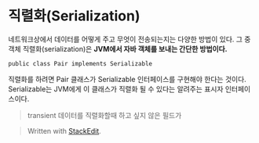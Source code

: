 # 직렬화(Serialization)

네트워크상에서 데이터를 어떻게 주고 무엇이 전송되는지는 다양한 방법이 있다. 그 중 객체 직렬화(serialization)은 **JVM에서 자바 객체를 보내는 간단한 방법이다.** 

```
public class Pair implements Serializable
```
직렬화를 하려면 Pair 클래스가 Serializable 인터페이스를 구현해야 한다는 것이다. Serializable는 JVM에게 이 클래스가 직렬화 될 수 있다는 알려주는 표시자 인터페이스이다. 

>transient
>데이터를  직렬화할때 하고 싶지 않은 필드가 

> Written with [StackEdit](https://stackedit.io/).
<!--stackedit_data:
eyJoaXN0b3J5IjpbLTE1NTMyNjI2MjcsLTE5NjIxOTU4MjldfQ
==
-->